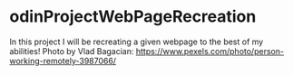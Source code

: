 # odinProjectWebPageRecreation
In this project I will be recreating a given webpage to the best of my abilities!
Photo by Vlad Bagacian: https://www.pexels.com/photo/person-working-remotely-3987066/
